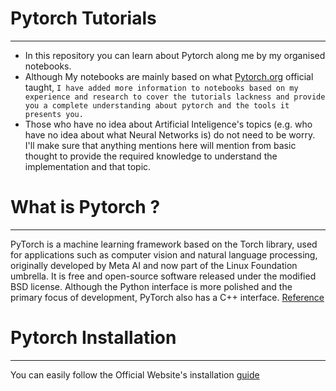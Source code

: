 # Pytorch Tutorials
------------------------------------------------------------------
- In this repository you can learn about Pytorch along me by my organised notebooks.
- Although My notebooks are mainly based on what [Pytorch.org](https://pytorch.org/) official taught, `I have added more information to notebooks based on my experience and research to cover the tutorials lackness and provide you a complete understanding about pytorch and the tools it presents you.`
- Those who have no idea about Artificial Inteligence's topics (e.g. who have no idea about what Neural Networks is) do not need to be worry. I'll make sure that anything mentions here will mention from basic thought to provide the required knowledge to understand the implementation and that topic.

# What is Pytorch ?
------------------------------------------------------------------
PyTorch is a machine learning framework based on the Torch library, used for applications such as computer vision and natural language processing, originally developed by Meta AI and now part of the Linux Foundation umbrella. It is free and open-source software released under the modified BSD license. Although the Python interface is more polished and the primary focus of development, PyTorch also has a C++ interface. [Reference](https://en.wikipedia.org/wiki/PyTorch)

# Pytorch Installation
------------------------------------------------------------------
You can easily follow the Official Website's installation [guide](
https://pytorch.org/get-started/locally/)
